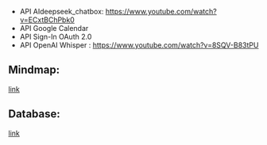 - API AIdeepseek_chatbox: https://www.youtube.com/watch?v=ECxtBChPbk0
- API Google Calendar
- API Sign-In OAuth 2.0
- API OpenAI Whisper : https://www.youtube.com/watch?v=8SQV-B83tPU


## Mindmap:
[link](https://lucid.app/lucidspark/7b3fe3ad-962f-45bc-a972-5f5efc4fd8d5/edit?invitationId=inv_58080238-bd12-45fd-b809-f7fe3e3f91c4&fbclid=IwY2xjawI3RkdleHRuA2FlbQIxMAABHYp48ZYHHeqw-YHzgtjzr3nGgBCe3r3eC9Jw7TNh0z5FhV3yY7p4Dn-0Ow_aem_4m1uNgArNez1yvK5blq_Zg&interceptingPaymentFlow=1&page=0_0#)

## Database:
[link](https://lucid.app/lucidchart/9d132acf-c8a3-4f7a-934b-2e896fd0aa19/edit?viewport_loc=5%2C-100%2C1470%2C848%2C0_0&invitationId=inv_e90080ee-941a-4f35-b344-aff79feb5268)
